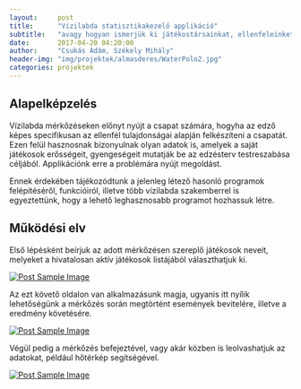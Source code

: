 ```yaml
---
layout:     post
title:      "Vízilabda statisztikakezelő applikáció"
subtitle:   "avagy hogyan ismerjük ki játékostársainkat, ellenfeleinket."
date:       2017-04-20 04:20:00
author:     "Csukás Ádám, Székely Mihály"
header-img: "img/projektek/almasderes/WaterPolo2.jpg"
categories: projektek
---
```


<h2 class="section-heading">Alapelképzelés</h2>

<p>Vízilabda mérkőzéseken előnyt nyújt a csapat számára, hogyha az edző képes specifikusan az ellenfél tulajdonságai alapján felkészíteni a csapatát. Ezen felül hasznosnak bizonyulnak olyan adatok is, amelyek a saját játékosok erősségeit, gyengeségeit mutatják be az edzésterv testreszabása céljából. Applikációnk erre a problémára nyújt megoldást.</p>

<p>Ennek érdekében tájékozódtunk a jelenleg létező hasonló programok felépítéséről, funkcióiról, illetve több vízilabda szakemberrel is egyeztettünk, hogy a lehető leghasznosabb programot hozhassuk létre.</p>

<h2 class="section-heading">Működési elv</h2>

<p>Első lépésként beírjuk az adott mérkőzésen szereplő játékosok neveit, melyeket a hivatalosan aktív játékosok listájából választhatjuk ki.</p>

<a href="#">
    <img src="{{ site.baseurl }}/img/projektek/almasderes/waterpolo_PlayerSelection.jpg" class="img-responsive" alt="Post Sample Image">
</a>

<p>Az ezt követő oldalon van alkalmazásunk magja, ugyanis itt nyílik lehetőségünk a mérkőzés során megtörtént események bevitelére, illetve a eredmény követésére.</p>

<a href="#">
    <img src="{{ site.baseurl }}/img/projektek/almasderes/waterpolo_ActivitySelection.jpg" class="img-responsive" alt="Post Sample Image">
</a>

<p>Végül pedig a mérkőzés befejeztével, vagy akár közben is leolvashatjuk az adatokat, például hőtérkép segítségével.</p>

<a href="#">
    <img src="{{ site.baseurl }}/img/projektek/almasderes/waterpolo_Heatmap.jpg" class="img-responsive" alt="Post Sample Image">
</a>

